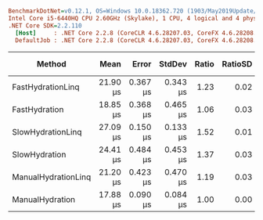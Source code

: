 ``` ini

BenchmarkDotNet=v0.12.1, OS=Windows 10.0.18362.720 (1903/May2019Update/19H1)
Intel Core i5-6440HQ CPU 2.60GHz (Skylake), 1 CPU, 4 logical and 4 physical cores
.NET Core SDK=2.2.110
  [Host]     : .NET Core 2.2.8 (CoreCLR 4.6.28207.03, CoreFX 4.6.28208.02), X64 RyuJIT
  DefaultJob : .NET Core 2.2.8 (CoreCLR 4.6.28207.03, CoreFX 4.6.28208.02), X64 RyuJIT


```
|              Method |     Mean |    Error |   StdDev | Ratio | RatioSD |  Gen 0 | Gen 1 | Gen 2 | Allocated |
|-------------------- |---------:|---------:|---------:|------:|--------:|-------:|------:|------:|----------:|
|   FastHydrationLinq | 21.90 μs | 0.367 μs | 0.343 μs |  1.23 |    0.02 | 3.4790 |     - |     - |  10.72 KB |
|       FastHydration | 18.85 μs | 0.368 μs | 0.465 μs |  1.06 |    0.03 | 2.8076 |     - |     - |   8.66 KB |
|   SlowHydrationLinq | 27.09 μs | 0.150 μs | 0.133 μs |  1.52 |    0.01 | 3.9673 |     - |     - |  12.22 KB |
|       SlowHydration | 24.41 μs | 0.484 μs | 0.453 μs |  1.37 |    0.03 | 3.2959 |     - |     - |  10.16 KB |
| ManualHydrationLinq | 21.20 μs | 0.423 μs | 0.470 μs |  1.19 |    0.03 | 3.4790 |     - |     - |  10.72 KB |
|     ManualHydration | 17.88 μs | 0.090 μs | 0.084 μs |  1.00 |    0.00 | 2.8076 |     - |     - |   8.66 KB |
